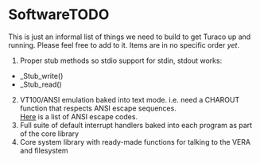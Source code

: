 # SoftwareTODO

This is just an informal list of things we need to build to get Turaco up and running.  Please feel free to add to it.  Items are in no specific order *yet*.

1. Proper stub methods so stdio support for stdin, stdout works:
  - \_Stub\_write()
  - \_Stub\_read()
2. VT100/ANSI emulation baked into text mode.
  i.e. need a CHAROUT function that respects ANSI escape sequences.<br>
  [Here](https://gist.github.com/fnky/458719343aabd01cfb17a3a4f7296797) is a list of ANSI escape codes.
3. Full suite of default interrupt handlers baked into each program as part of the core library
4. Core system library with ready-made functions for talking to the VERA and filesystem
